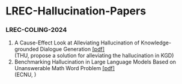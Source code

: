 # LREC-Hallucination-Papers

### LREC-COLING-2024

1. A Cause-Effect Look at Alleviating Hallucination of Knowledge-grounded Dialogue Generation [[pdf]](https://aclanthology.org/2024.lrec-main.9/)  
(THU, propose a solution for alleviating the hallucination in KGD)  
2. Benchmarking Hallucination in Large Language Models Based on Unanswerable Math Word Problem [[pdf]](https://aclanthology.org/2024.lrec-main.196/)  
(ECNU, )
<!--stackedit_data:
eyJoaXN0b3J5IjpbLTE4MzUyMjQ3OTksLTE0NDkyMzU4MTAsLT
IwNjcxMzQ5N119
-->